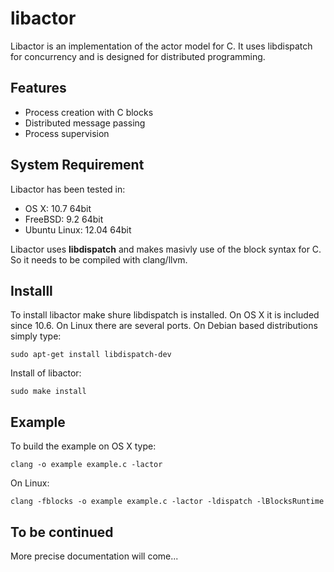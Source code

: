 # libactor

Libactor is an implementation of the actor model for C. It uses libdispatch for
concurrency and is designed for distributed programming.

## Features

* Process creation with C blocks
* Distributed message passing
* Process supervision

## System Requirement

Libactor has been tested in:

* OS X: 10.7 64bit
* FreeBSD: 9.2 64bit
* Ubuntu Linux: 12.04 64bit

Libactor uses **libdispatch** and makes masivly use of the block syntax for C. So it needs
to be compiled with clang/llvm.

## Installl

To install libactor make shure libdispatch is installed. On OS X it is included since 10.6.
On Linux there are several ports. On Debian based distributions simply type:

    sudo apt-get install libdispatch-dev

Install of libactor:

    sudo make install

## Example

To build the example on OS X type:

    clang -o example example.c -lactor

On Linux:

    clang -fblocks -o example example.c -lactor -ldispatch -lBlocksRuntime

## To be continued

More precise documentation will come...
